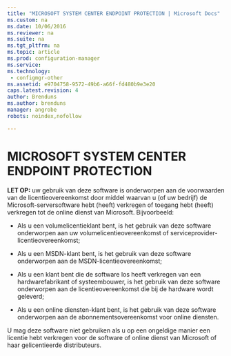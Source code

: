 ```yaml
---
title: "MICROSOFT SYSTEM CENTER ENDPOINT PROTECTION | Microsoft Docs"
ms.custom: na
ms.date: 10/06/2016
ms.reviewer: na
ms.suite: na
ms.tgt_pltfrm: na
ms.topic: article
ms.prod: configuration-manager
ms.service:
ms.technology:
 - configmgr-other
ms.assetid: e9704758-9572-49b6-a66f-fd480b9e3e20
caps.latest.revision: 4
author: Brenduns
ms.author: brenduns
manager: angrobe
robots: noindex,nofollow

---
```

# MICROSOFT SYSTEM CENTER ENDPOINT PROTECTION
**LET OP:** uw gebruik van deze software is onderworpen aan de voorwaarden van de licentieovereenkomst door middel waarvan u \(of uw bedrijf\) de Microsoft\-serversoftware hebt \(heeft\) verkregen of toegang hebt \(heeft\) verkregen tot de online dienst van Microsoft. Bijvoorbeeld:  
  
-   Als u een volumelicentieklant bent, is het gebruik van deze software onderworpen aan uw volumelicentieovereenkomst of serviceprovider\-licentieovereenkomst;  
  
-   Als u een MSDN\-klant bent, is het gebruik van deze software onderworpen aan de MSDN\-licentieovereenkomst;  
  
-   Als u een klant bent die de software los heeft verkregen van een hardwarefabrikant of systeembouwer, is het gebruik van deze software onderworpen aan de licentieovereenkomst die bij de hardware wordt geleverd;  
  
-   Als u een online diensten\-klant bent, is het gebruik van deze software onderworpen aan de abonnementsovereenkomst voor online diensten.  
  
 U mag deze software niet gebruiken als u op een ongeldige manier een licentie hebt verkregen voor de software of online dienst van Microsoft of haar gelicentieerde distributeurs.
